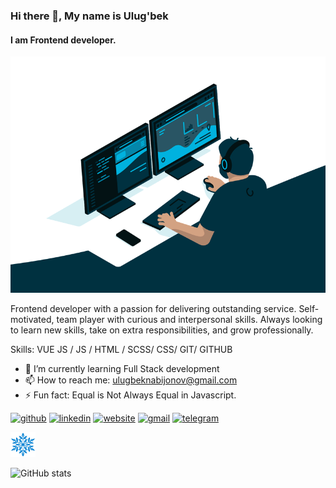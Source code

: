 ### Hi there 👋, My name is Ulug'bek
#### I am Frontend developer.
![I am Frontend developer.](https://raw.githubusercontent.com/nurmuhammadovhojiakbar/nurmuhammadovhojiakbar/main/assets/code.gif)

Frontend developer with a passion for delivering outstanding service.
Self-motivated, team player with curious and interpersonal skills.
Always looking to learn new skills, take on extra responsibilities, and grow professionally.

Skills: VUE JS / JS / HTML / SCSS/ CSS/ GIT/ GITHUB

- 🌱 I’m currently learning Full Stack development 
- 📫 How to reach me: ulugbeknabijonov@gmail.com 
- ⚡ Fun fact: Equal is Not Always Equal in Javascript. 


[<img src='https://cdn.jsdelivr.net/npm/simple-icons@3.0.1/icons/github.svg' alt='github' height='40'>](https://github.com/Ulugbek-Mominjonov)  [<img src='https://cdn.jsdelivr.net/npm/simple-icons@3.0.1/icons/linkedin.svg' alt='linkedin' height='40'>](https://www.linkedin.com/in/https://www.linkedin.com/in/ulugbek-mominjonov-07904221b//)  [<img src='https://cdn.jsdelivr.net/npm/simple-icons@3.0.1/icons/icloud.svg' alt='website' height='40'>](https://t.me/MyProjectChanel)  [<img src='https://cdn.jsdelivr.net/npm/simple-icons@3.0.1/icons/gmail.svg' alt='gmail' height='40'>](ulugbeknabijonovich@gmail.com)  [<img src='https://cdn.jsdelivr.net/npm/simple-icons@3.0.1/icons/telegram.svg' alt='telegram' height='40'>](@Mominjonov_U)  

<a href='https://archiveprogram.github.com/'><img src='https://raw.githubusercontent.com/acervenky/animated-github-badges/master/assets/acbadge.gif' width='40' height='40'></a> 

![GitHub stats](https://github-readme-stats.vercel.app/api?username=Ulugbek-Mominjonov&show_icons=true)  

